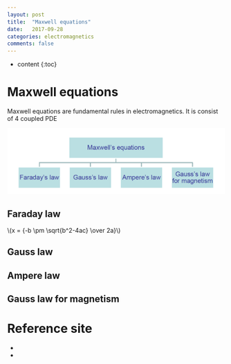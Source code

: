 ```yaml
---
layout: post
title:  "Maxwell equations"
date:   2017-09-28
categories: electromagnetics
comments: false
---
```


<script type="text/x-mathjax-config">
MathJax.Hub.Config({
    displayAlign: "center"
});
</script>

* content
{:toc}

# Maxwell equations
Maxwell equations are fundamental rules in electromagnetics. It is consist of 4 coupled PDE   

![maxwell](https://github.com/HanulK/HanulK.github.io/blob/master/pictures/maxwell1.PNG)

## Faraday law

\\(x = {-b \pm \sqrt{b^2-4ac} \over 2a}\\)

## Gauss law

## Ampere law

## Gauss law for magnetism

# Reference site
* []()
* []()
